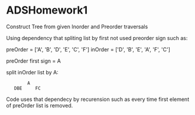 # ADSHomework1
Construct Tree from given Inorder and Preorder traversals

Using dependency that spliting list by first not used preorder sign such as:

preOrder = ['A', 'B', 'D', 'E', 'C', 'F']
inOrder = ['D', 'B', 'E', 'A', 'F', 'C']

preOrder first sign = A

split inOrder list by A:

            A
       DBE     FC
       
 Code uses that dependecy by recurension such as every time first element of preOrder list is removed.
